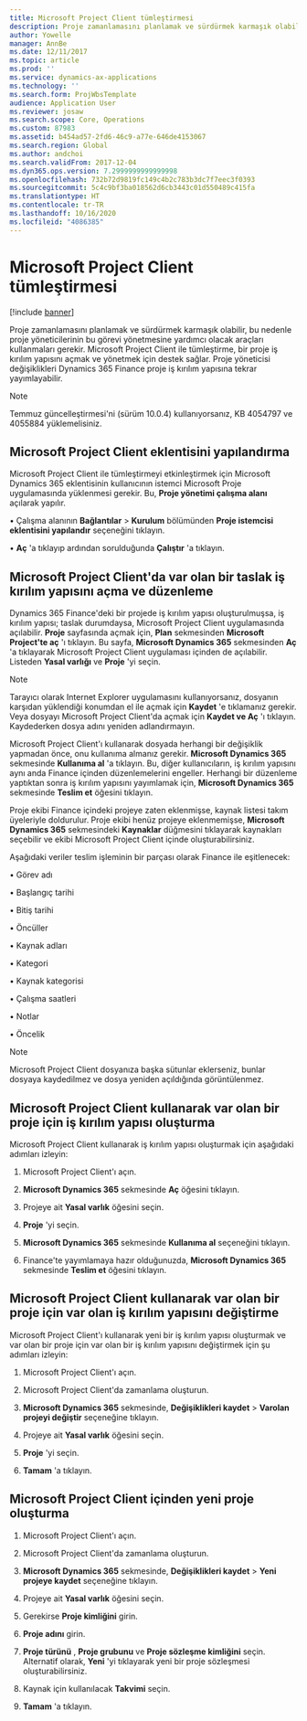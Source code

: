 ```yaml
---
title: Microsoft Project Client tümleştirmesi
description: Proje zamanlamasını planlamak ve sürdürmek karmaşık olabilir, bu nedenle proje yöneticilerinin bu görevi yönetmesine yardımcı olacak araçları kullanmaları gerekir. Microsoft Project Client ile tümleştirme, bir proje iş kırılım yapısını açmak ve yönetmek için destek sağlar.
author: Yowelle
manager: AnnBe
ms.date: 12/11/2017
ms.topic: article
ms.prod: ''
ms.service: dynamics-ax-applications
ms.technology: ''
ms.search.form: ProjWbsTemplate
audience: Application User
ms.reviewer: josaw
ms.search.scope: Core, Operations
ms.custom: 87983
ms.assetid: b454ad57-2fd6-46c9-a77e-646de4153067
ms.search.region: Global
ms.author: andchoi
ms.search.validFrom: 2017-12-04
ms.dyn365.ops.version: 7.2999999999999998
ms.openlocfilehash: 732b72d9819fc149c4b2c783b3dc7f7eec3f0393
ms.sourcegitcommit: 5c4c9bf3ba018562d6cb3443c01d550489c415fa
ms.translationtype: HT
ms.contentlocale: tr-TR
ms.lasthandoff: 10/16/2020
ms.locfileid: "4086385"
---
```

# <a name="microsoft-project-client-integration"></a>Microsoft Project Client tümleştirmesi

[!include [banner](../includes/banner.md)]

Proje zamanlamasını planlamak ve sürdürmek karmaşık olabilir, bu nedenle proje yöneticilerinin bu görevi yönetmesine yardımcı olacak araçları kullanmaları gerekir. Microsoft Project Client ile tümleştirme, bir proje iş kırılım yapısını açmak ve yönetmek için destek sağlar. Proje yöneticisi değişiklikleri Dynamics 365 Finance proje iş kırılım yapısına tekrar yayımlayabilir.

> [!NOTE]
> Temmuz güncelleştirmesi'ni (sürüm 10.0.4) kullanıyorsanız, KB 4054797 ve 4055884 yüklemelisiniz.

## <a name="configure-the-microsoft-project-client-add-in"></a>Microsoft Project Client eklentisini yapılandırma
Microsoft Project Client ile tümleştirmeyi etkinleştirmek için Microsoft Dynamics 365 eklentisinin kullanıcının istemci Microsoft Proje uygulamasında yüklenmesi gerekir. Bu, **Proje yönetimi çalışma alanı** açılarak yapılır.

• Çalışma alanının **Bağlantılar** > **Kurulum** bölümünden **Proje istemcisi eklentisini yapılandır** seçeneğini tıklayın.

• **Aç** 'a tıklayıp ardından sorulduğunda **Çalıştır** 'a tıklayın.

## <a name="open-and-edit-an-existing-draft-work-breakdown-structure-in-microsoft-project-client"></a>Microsoft Project Client'da var olan bir taslak iş kırılım yapısını açma ve düzenleme
Dynamics 365 Finance'deki bir projede iş kırılım yapısı oluşturulmuşsa, iş kırılım yapısı; taslak durumdaysa, Microsoft Project Client uygulamasında açılabilir. **Proje** sayfasında açmak için, **Plan** sekmesinden **Microsoft Project'te aç** 'ı tıklayın. Bu sayfa, **Microsoft Dynamics 365** sekmesinden **Aç** 'a tıklayarak Microsoft Project Client uygulaması içinden de açılabilir. Listeden **Yasal varlığı** ve **Proje** 'yi seçin.

> [!NOTE]
> Tarayıcı olarak Internet Explorer uygulamasını kullanıyorsanız, dosyanın karşıdan yüklendiği konumdan el ile açmak için **Kaydet** 'e tıklamanız gerekir. Veya dosyayı Microsoft Project Client'da açmak için **Kaydet ve Aç** 'ı tıklayın. Kaydederken dosya adını yeniden adlandırmayın.

Microsoft Project Client'ı kullanarak dosyada herhangi bir değişiklik yapmadan önce, onu kullanıma almanız gerekir. **Microsoft Dynamics 365** sekmesinde **Kullanıma al** 'a tıklayın. Bu, diğer kullanıcıların, iş kırılım yapısını aynı anda Finance içinden düzenlemelerini engeller. Herhangi bir düzenleme yaptıktan sonra iş kırılım yapısını yayımlamak için, **Microsoft Dynamics 365** sekmesinde **Teslim et** öğesini tıklayın.

Proje ekibi Finance içindeki projeye zaten eklenmişse, kaynak listesi takım üyeleriyle doldurulur. Proje ekibi henüz projeye eklenmemişse, **Microsoft Dynamics 365** sekmesindeki **Kaynaklar** düğmesini tıklayarak kaynakları seçebilir ve ekibi Microsoft Project Client içinde oluşturabilirsiniz. 

Aşağıdaki veriler teslim işleminin bir parçası olarak Finance ile eşitlenecek:

• Görev adı

• Başlangıç tarihi

• Bitiş tarihi

• Öncüller

• Kaynak adları

• Kategori

• Kaynak kategorisi

• Çalışma saatleri

• Notlar

• Öncelik

> [!NOTE]
> Microsoft Project Client dosyanıza başka sütunlar eklerseniz, bunlar dosyaya kaydedilmez ve dosya yeniden açıldığında görüntülenmez.

## <a name="create-the-work-breakdown-structure-for-an-existing-project-using-microsoft-project-client"></a>Microsoft Project Client kullanarak var olan bir proje için iş kırılım yapısı oluşturma
Microsoft Project Client kullanarak iş kırılım yapısı oluşturmak için aşağıdaki adımları izleyin:


1.  Microsoft Project Client'ı açın.

2.  **Microsoft Dynamics 365** sekmesinde **Aç** öğesini tıklayın.

3.  Projeye ait **Yasal varlık** öğesini seçin.

4.  **Proje** 'yi seçin.

5.  **Microsoft Dynamics 365** sekmesinde **Kullanıma al** seçeneğini tıklayın.

6.  Finance'te yayımlamaya hazır olduğunuzda, **Microsoft Dynamics 365** sekmesinde **Teslim et** öğesini tıklayın.

## <a name="replace-the-existing-work-breakdown-structure-for-an-existing-project-using-microsoft-project-client"></a>Microsoft Project Client kullanarak var olan bir proje için var olan iş kırılım yapısını değiştirme
Microsoft Project Client'ı kullanarak yeni bir iş kırılım yapısı oluşturmak ve var olan bir proje için var olan bir iş kırılım yapısını değiştirmek için şu adımları izleyin:

1.  Microsoft Project Client'ı açın.

2.  Microsoft Project Client'da zamanlama oluşturun.

3.  **Microsoft Dynamics 365** sekmesinde, **Değişiklikleri kaydet** > **Varolan projeyi değiştir** seçeneğine tıklayın.

4.  Projeye ait **Yasal varlık** öğesini seçin.

5.  **Proje** 'yi seçin.

6.  **Tamam** 'a tıklayın.

## <a name="create-a-new-project-from-within-microsoft-project-client"></a>Microsoft Project Client içinden yeni proje oluşturma


1.  Microsoft Project Client'ı açın.

2.  Microsoft Project Client'da zamanlama oluşturun.

3.  **Microsoft Dynamics 365** sekmesinde, **Değişiklikleri kaydet** > **Yeni projeye kaydet** seçeneğine tıklayın.

4.  Projeye ait **Yasal varlık** öğesini seçin.

5.  Gerekirse **Proje kimliğini** girin.

6.  **Proje adını** girin.

7.  **Proje türünü** , **Proje grubunu** ve **Proje sözleşme kimliğini** seçin. Alternatif olarak, **Yeni** 'yi tıklayarak yeni bir proje sözleşmesi oluşturabilirsiniz.

8.  Kaynak için kullanılacak **Takvimi** seçin.

11. **Tamam** 'a tıklayın.
